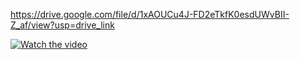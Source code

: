 https://drive.google.com/file/d/1xAOUCu4J-FD2eTkfK0esdUWvBII-Z_af/view?usp=drive_link

[![Watch the video]([https://i.stack.imgur.com/Vp2cE.png)](https://youtu.be/vt5fpE0bzSY](https://drive.google.com/file/d/1xAOUCu4J-FD2eTkfK0esdUWvBII-Z_af/view?usp=drive_link)https://drive.google.com/file/d/1xAOUCu4J-FD2eTkfK0esdUWvBII-Z_af/view?usp=drive_link)

